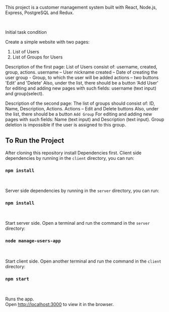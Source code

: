 This project is a customer management system built with React, Node.js, Express, PostgreSQL and Redux.

<br>

Initial task condition

Create a simple website with two pages:
1) List of Users
2) List of Groups for Users

Description of the first page:
List of Users consist of: username, created, group, actions.
username – User nickname
created – Date of creating the user
group - Group, to which the user will be added
actions – two buttons 'Edit' and 'Delete'
Also, under the list, there should be a button ‘Add User'
for editing and adding new pages with such fields: username (text input) and group(select).

Description of the second page:
The list of groups should consist of: ID, Name, Description, Actions.
Actions – Edit and Delete buttons
Also, under the list, there should be a button `Add Group`
For editing and adding new pages with such fields: Name (text input) and Description (text
input).
Group deletion is impossible if the user is assigned to this group.


## To Run the Project

After cloning this repository install Dependencies first.
Client side dependencies by running in the `client` directory, you can run:
### `npm install`

<br>

Server side dependencies by running in the `server` directory, you can run:
### `npm install`

<br>

Start server side. 
Open a terminal and run the command in the `server` directory:
### `node manage-users-app`

<br>

Start client side. 
Open another terminal and run the command in the `client` directory:
### `npm start`

<br>

Runs the app.<br>
Open [http://localhost:3000](http://localhost:3000) to view it in the browser.




